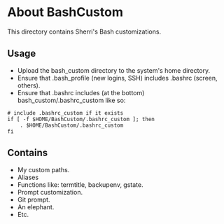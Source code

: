 # About BashCustom

This directory contains Sherri's Bash customizations.

## Usage

- Upload the bash_custom directory to the system's home directory.
- Ensure that .bash_profile (new logins, SSH) includes .bashrc (screen, others).
- Ensure that .bashrc includes (at the bottom) bash_custom/.bashrc_custom like so:

```
# include .bashrc_custom if it exists
if [ -f $HOME/BashCustom/.bashrc_custom ]; then
    . $HOME/BashCustom/.bashrc_custom
fi
```


## Contains

- My custom paths.
- Aliases
- Functions like: termtitle, backupenv, gstate.
- Prompt customization.
- Git prompt.
- An elephant.
- Etc.
